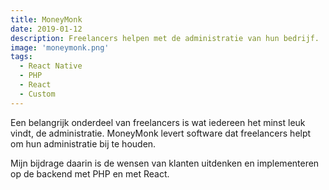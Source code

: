 ```yaml
---
title: MoneyMonk
date: 2019-01-12
description: Freelancers helpen met de administratie van hun bedrijf.
image: 'moneymonk.png'
tags:
  - React Native
  - PHP
  - React
  - Custom
---
```


Een belangrijk onderdeel van freelancers is wat iedereen het minst leuk vindt, de administratie. MoneyMonk levert software dat freelancers helpt om hun administratie bij te houden. 

Mijn bijdrage daarin is de wensen van klanten uitdenken en implementeren op de backend met PHP en met React. 
